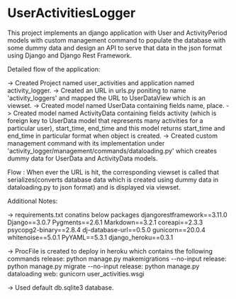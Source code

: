 # UserActivitiesLogger
This project implements an django application with User and ActivityPeriod models with custom management command to populate the database with some dummy data and design
an API to serve that data in the json format using Django and Django Rest Framework.

Detailed flow of the application:

-> Created Project named user_activities and application named activity_logger.
-> Created an URL in urls.py poniting to name 'activity_loggers' and mapped the URL to UserDataView which is an viewset.
-> Created model named UserData containing fields name, place.
-> Created model named ActivityData containing fields activity (which is foreign key to UserData model that represents many activities for a particular user), start_time, end_time 
and this model returns start_time and end_time in particular format when object is created.
-> Created custom management command with its implementation under 'activity_logger/management/commands/dataloading.py' which creates dummy data for UserData and ActivityData 
models.

Flow : When ever the URL is hit, the corresponding viewset is called that serializes(converts database data which is created using dummy data in dataloading.py to json format) 
and is displayed via viewset.


Additional Notes:

-> requirements.txt conatins below packages
djangorestframework==3.11.0
Django==3.0.7
Pygments==2.6.1
Markdown==3.2.1
coreapi==2.3.3
psycopg2-binary==2.8.4
dj-database-url==0.5.0
gunicorn==20.0.4
whitenoise==5.0.1
PyYAML==5.3.1
django_heroku==0.3.1

-> ProcFile is created to deploy in heroku which contains the following commands
release: python manage.py makemigrations --no-input
release: python manage.py migrate --no-input
release: python manage.py dataloading
web: gunicorn user_activities.wsgi

-> Used default db.sqlite3 database.

